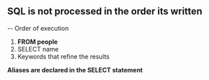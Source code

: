 ## SQL is not processed in the order its written

-- Order of execution

1. **FROM people**
2. SELECT name
3. Keywords that refine the results

**Aliases are declared in the SELECT statement**
